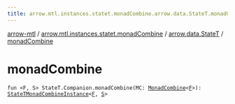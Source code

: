 ```yaml
---
title: arrow.mtl.instances.statet.monadCombine.arrow.data.StateT.monadCombine - arrow-mtl
---
```


[arrow-mtl](../../index.html) / [arrow.mtl.instances.statet.monadCombine](../index.html) / [arrow.data.StateT](index.html) / [monadCombine](./monad-combine.html)

# monadCombine

`fun <F, S> StateT.Companion.monadCombine(MC: `[`MonadCombine`](../../arrow.mtl.typeclasses/-monad-combine/index.html)`<`[`F`](monad-combine.html#F)`>): `[`StateTMonadCombineInstance`](../../arrow.mtl.instances/-state-t-monad-combine-instance/index.html)`<`[`F`](monad-combine.html#F)`, `[`S`](monad-combine.html#S)`>`